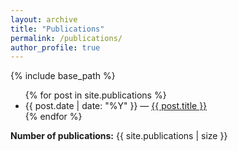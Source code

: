 ```yaml
---
layout: archive
title: "Publications"
permalink: /publications/
author_profile: true
---
```


{% include base_path %}

<ul>
  {% for post in site.publications %}
    <li>
      {{ post.date | date: "%Y" }} —
      <a href="{{ base_path }}{{ post.url }}">{{ post.title }}</a>
    </li>
  {% endfor %}
</ul>

<p><strong>Number of publications:</strong> {{ site.publications | size }}</p>
